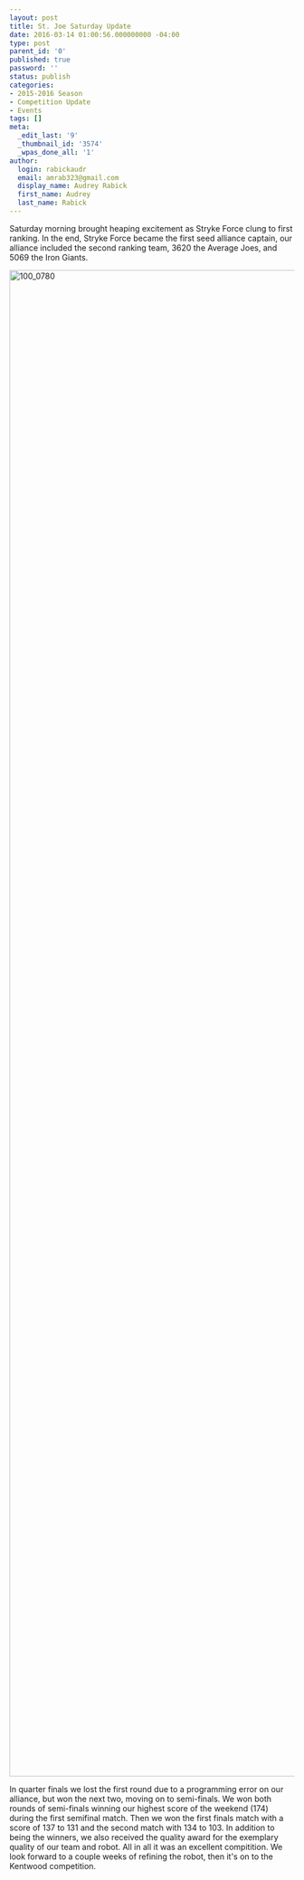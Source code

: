 ```yaml
---
layout: post
title: St. Joe Saturday Update
date: 2016-03-14 01:00:56.000000000 -04:00
type: post
parent_id: '0'
published: true
password: ''
status: publish
categories:
- 2015-2016 Season
- Competition Update
- Events
tags: []
meta:
  _edit_last: '9'
  _thumbnail_id: '3574'
  _wpas_done_all: '1'
author:
  login: rabickaudr
  email: amrab323@gmail.com
  display_name: Audrey Rabick
  first_name: Audrey
  last_name: Rabick
---
```

<p>Saturday morning brought heaping excitement as Stryke Force clung to first ranking. In the end, Stryke Force became the first seed alliance captain, our alliance included the second ranking team, 3620 the Average Joes, and 5069 the Iron Giants.</p>
<p><a href="http://strykeforce.org/wp-content/uploads/2016/03/100_0780.jpg" rel="attachment wp-att-3573"><img class="aligncenter size-full wp-image-3573" src="{{ site.baseurl }}/assets/images/100_0780.jpg" alt="100_0780" width="4000" height="2664" /></a></p>
<p>In quarter finals we lost the first round due to a programming error on our alliance, but won the next two, moving on to semi-finals. We won both rounds of semi-finals winning our highest score of the weekend (174) during the first semifinal match. Then we won the first finals match with a score of 137 to 131 and the second match with 134 to 103. In addition to being the winners, we also received the quality award for the exemplary quality of our team and robot. All in all it was an excellent compitition. We look forward to a couple weeks of refining the robot, then it's on to the Kentwood competition.</p>
<p>&nbsp;</p>
